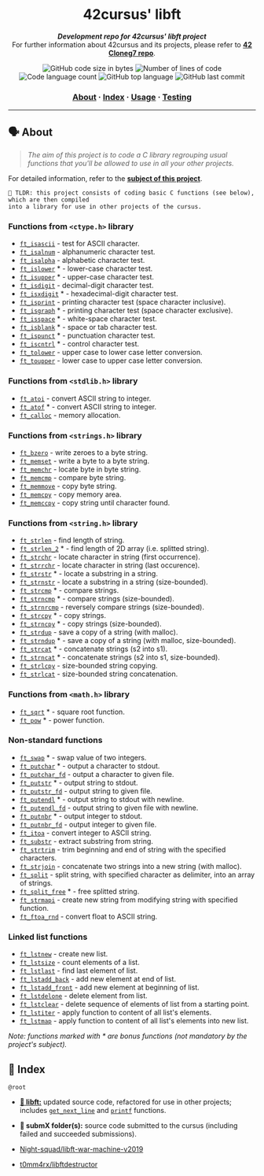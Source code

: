 <h1 align="center">
	42cursus' libft
</h1>

<p align="center">
	<b><i>Development repo for 42cursus' libft project</i></b><br>
	For further information about 42cursus and its projects, please refer to <a href="https://github.com/Cloneg7"><b>42 Cloneg7 repo</b></a>.
</p>

<p align="center">
	<img alt="GitHub code size in bytes" src="https://img.shields.io/github/languages/code-size/appinha/42cursus-00-Libft?color=blueviolet" />
	<img alt="Number of lines of code" src="https://img.shields.io/tokei/lines/github/appinha/42cursus-00-Libft?color=blueviolet" />
	<img alt="Code language count" src="https://img.shields.io/github/languages/count/appinha/42cursus-00-Libft?color=blue" />
	<img alt="GitHub top language" src="https://img.shields.io/github/languages/top/appinha/42cursus-00-Libft?color=blue" />
	<img alt="GitHub last commit" src="https://img.shields.io/github/last-commit/appinha/42cursus-00-Libft?color=brightgreen" />
</p>

<h3 align="center">
	<a href="#%EF%B8%8F-about">About</a>
	<span> · </span>
	<a href="#-index">Index</a>
	<span> · </span>
	<a href="#%EF%B8%8F-usage">Usage</a>
	<span> · </span>
	<a href="#-testing">Testing</a>
</h3>

---

## 🗣️ About

> _The aim of this project is to code a C library regrouping usual functions that you'll be allowed to use in all your other projects._

For detailed information, refer to the [**subject of this project**](https://github.com/Cloneg7/libft).

	🚀 TLDR: this project consists of coding basic C functions (see below), which are then compiled
	into a library for use in other projects of the cursus.

### Functions from `<ctype.h>` library

* [`ft_isascii`](libft/srcs/is/ft_isascii.c)			- test for ASCII character.
* [`ft_isalnum`](libft/srcs/is/ft_isalnum.c)			- alphanumeric character test.
* [`ft_isalpha`](libft/srcs/is/ft_isalpha.c)			- alphabetic character test.
* [`ft_islower`](libft/srcs/is/ft_islower.c) *	- lower-case character test.
* [`ft_isupper`](libft/srcs/is/ft_isupper.c) *	- upper-case character test.
* [`ft_isdigit`](libft/srcs/is/ft_isdigit.c)			- decimal-digit character test.
* [`ft_isxdigit`](libft/srcs/is/ft_isxdigit.c) *	- hexadecimal-digit character test.
* [`ft_isprint`](libft/srcs/is/ft_isprint.c)			- printing character test (space character inclusive).
* [`ft_isgraph`](libft/srcs/is/ft_isgraph.c) *	- printing character test (space character exclusive).
* [`ft_isspace`](libft/srcs/is/ft_isspace.c) *	- white-space character test.
* [`ft_isblank`](libft/srcs/is/ft_isblank.c) *	- space or tab character test.
* [`ft_ispunct`](libft/srcs/is/ft_ispunct.c) *	- punctuation character test.
* [`ft_iscntrl`](libft/srcs/is/ft_iscntrl.c) *	- control character test.
* [`ft_tolower`](libft/srcs/to/ft_tolower.c)			- upper case to lower case letter conversion.
* [`ft_toupper`](libft/srcs/to/ft_toupper.c)			- lower case to upper case letter conversion.

### Functions from `<stdlib.h>` library

* [`ft_atoi`](libft/srcs/to/ft_atoi.c)		- convert ASCII string to integer.
* [`ft_atof`](libft/srcs/to/ft_atof.c) *		- convert ASCII string to integer.
* [`ft_calloc`](libft/srcs/mem/ft_calloc.c)	- memory allocation.

### Functions from `<strings.h>` library

* [`ft_bzero`](libft/srcs/mem/ft_bzero.c)		- write zeroes to a byte string.
* [`ft_memset`](libft/srcs/mem/ft_memset.c)		- write a byte to a byte string.
* [`ft_memchr`](libft/srcs/mem/ft_memchr.c)		- locate byte in byte string.
* [`ft_memcmp`](libft/srcs/mem/ft_memcmp.c)		- compare byte string.
* [`ft_memmove`](libft/srcs/mem/ft_memmove.c)	- copy byte string.
* [`ft_memcpy`](libft/srcs/mem/ft_memcpy.c)		- copy memory area.
* [`ft_memccpy`](libft/srcs/mem/ft_memccpy.c)	- copy string until character found.

### Functions from `<string.h>` library

* [`ft_strlen`](libft/srcs/str/ft_strlen.c)				- find length of string.
* [`ft_strlen_2`](libft/srcs/str/ft_strlen_2.c) *				- find length of 2D array (i.e. splitted string).
* [`ft_strchr`](libft/srcs/str/ft_strchr.c)				- locate character in string (first occurrence).
* [`ft_strrchr`](libft/srcs/str/ft_strrchr.c)			- locate character in string (last occurence).
* [`ft_strstr`](libft/srcs/str/ft_strstr.c) *		- locate a substring in a string.
* [`ft_strnstr`](libft/srcs/str/ft_strnstr.c)			- locate a substring in a string (size-bounded).
* [`ft_strcmp`](libft/srcs/str/ft_strcmp.c) *		- compare strings.
* [`ft_strncmp`](libft/srcs/str/ft_strncmp.c) *			- compare strings (size-bounded).
* [`ft_strnrcmp`](libft/srcs/str/ft_strnrcmp.c)			- reversely compare strings (size-bounded).
* [`ft_strcpy`](libft/srcs/str/ft_strcpy.c) *		- copy strings.
* [`ft_strncpy`](libft/srcs/str/ft_strncpy.c) *	- copy strings (size-bounded).
* [`ft_strdup`](libft/srcs/str/ft_strdup.c)				- save a copy of a string (with malloc).
* [`ft_strndup`](libft/srcs/str/ft_strndup.c) *	- save a copy of a string (with malloc, size-bounded).
* [`ft_strcat`](libft/srcs/str/ft_strcat.c) *		- concatenate strings (s2 into s1).
* [`ft_strncat`](libft/srcs/str/ft_strncat.c) *	- concatenate strings (s2 into s1, size-bounded).
* [`ft_strlcpy`](libft/srcs/str/ft_strlcpy.c)			- size-bounded string copying.
* [`ft_strlcat`](libft/srcs/str/ft_strlcat.c)			- size-bounded string concatenation.

### Functions from `<math.h>` library

* [`ft_sqrt`](libft/srcs/math/ft_sqrt.c) *	- square root function.
* [`ft_pow`](libft/srcs/math/ft_pow.c) *	- power function.

### Non-standard functions

* [`ft_swap`](libft/srcs/mem/ft_swap.c) *			- swap value of two integers.
* [`ft_putchar`](libft/srcs/put/ft_putchar.c) *	- output a character to stdout.
* [`ft_putchar_fd`](libft/srcs/put/ft_putchar_fd.c)		- output a character to given file.
* [`ft_putstr`](libft/srcs/put/ft_putstr.c) *		- output string to stdout.
* [`ft_putstr_fd`](libft/srcs/put/ft_putstr_fd.c)		- output string to given file.
* [`ft_putendl`](libft/srcs/put/ft_putendl.c) *	- output string to stdout with newline.
* [`ft_putendl_fd`](libft/srcs/put/ft_putendl_fd.c)		- output string to given file with newline.
* [`ft_putnbr`](libft/srcs/put/ft_putnbr.c) *		- output integer to stdout.
* [`ft_putnbr_fd`](libft/srcs/put/ft_putnbr_fd.c)		- output integer to given file.
* [`ft_itoa`](libft/srcs/to/ft_itoa.c)					- convert integer to ASCII string.
* [`ft_substr`](libft/srcs/str/ft_substr.c)				- extract substring from string.
* [`ft_strtrim`](libft/srcs/str/ft_strtrim.c)			- trim beginning and end of string with the specified characters.
* [`ft_strjoin`](libft/srcs/str/ft_strjoin.c)			- concatenate two strings into a new string (with malloc).
* [`ft_split`](libft/srcs/str/ft_split.c)				- split string, with specified character as delimiter, into an array of strings.
* [`ft_split_free`](libft/srcs/str/ft_split_free.c) *				- free splitted string.
* [`ft_strmapi`](libft/srcs/str/ft_strmapi.c)			- create new string from modifying string with specified function.
* [`ft_ftoa_rnd`](libft/srcs/str/ft_ftoa_rnd.c)			- convert float to ASCII string.

### Linked list functions

* [`ft_lstnew`](libft/srcs/lst/ft_lstnew.c)				- create new list.
* [`ft_lstsize`](libft/srcs/lst/ft_lstsize.c)			- count elements of a list.
* [`ft_lstlast`](libft/srcs/lst/ft_lstlast.c)			- find last element of list.
* [`ft_lstadd_back`](libft/srcs/lst/ft_lstadd_back.c)	- add new element at end of list.
* [`ft_lstadd_front`](libft/srcs/lst/ft_lstadd_front.c)	- add new element at beginning of list.
* [`ft_lstdelone`](libft/srcs/lst/ft_lstdelone.c)		- delete element from list.
* [`ft_lstclear`](libft/srcs/lst/ft_lstclear.c)			- delete sequence of elements of list from a starting point.
* [`ft_lstiter`](libft/srcs/lst/ft_lstiter.c)			- apply function to content of all list's elements.
* [`ft_lstmap`](libft/srcs/lst/ft_lstmap.c)				- apply function to content of all list's elements into new list.

_Note: functions marked with * are bonus functions (not mandatory by the project's subject)._

## 📑 Index

`@root`

* [**📁 libft:**](libft/) updated source code, refactored for use in other projects; includes [`get_next_line`](https://github.com/Cloneg7/git_next_line) and [`printf`](https://github.com/Cloneg7/printf) functions.
* **📁 submX folder(s):** source code submitted to the cursus (including failed and succeeded submissions).


* [Night-squad/libft-war-machine-v2019](https://github.com/Night-squad/libft-war-machine-v2019)
* [t0mm4rx/libftdestructor](https://github.com/t0mm4rx/libftdestructor)
